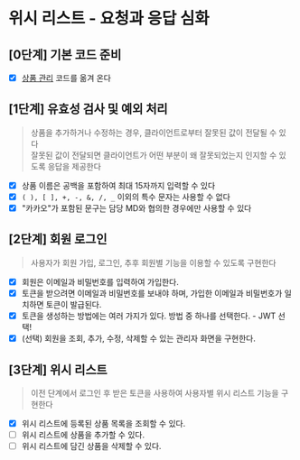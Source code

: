 # 위시 리스트 - 요청과 응답 심화

## [0단계] 기본 코드 준비

- [x] [상품 관리](https://github.com/next-step/spring-gift-product/tree/doorcs) 코드를 옮겨 온다

## [1단계] 유효성 검사 및 예외 처리
> 상품을 추가하거나 수정하는 경우, 클라이언트로부터 잘못된 값이 전달될 수 있다  
> 잘못된 값이 전달되면 클라이언트가 어떤 부분이 왜 잘못되었는지 인지할 수 있도록 응답을 제공한다

- [x] 상품 이름은 공백을 포함하여 최대 15자까지 입력할 수 있다
- [x] `( ), [ ], +, -, &, /, _` 이외의 특수 문자는 사용할 수 없다
- [x] "카카오"가 포함된 문구는 담당 MD와 협의한 경우에만 사용할 수 있다

## [2단계] 회원 로그인
> 사용자가 회원 가입, 로그인, 추후 회원별 기능을 이용할 수 있도록 구현한다

- [x] 회원은 이메일과 비밀번호를 입력하여 가입한다.
- [x] 토큰을 받으려면 이메일과 비밀번호를 보내야 하며, 가입한 이메일과 비밀번호가 일치하면 토큰이 발급된다.
- [x] 토큰을 생성하는 방법에는 여러 가지가 있다. 방법 중 하나를 선택한다. - JWT 선택!
- [x] (선택) 회원을 조회, 추가, 수정, 삭제할 수 있는 관리자 화면을 구현한다.

## [3단계] 위시 리스트
> 이전 단계에서 로그인 후 받은 토큰을 사용하여 사용자별 위시 리스트 기능을 구현한다

- [x] 위시 리스트에 등록된 상품 목록을 조회할 수 있다.
- [ ] 위시 리스트에 상품을 추가할 수 있다.
- [ ] 위시 리스트에 담긴 상품을 삭제할 수 있다.
